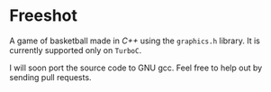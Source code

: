 Freeshot
========

A game of basketball made in *C++* using the `graphics.h` library. It is currently supported only on `TurboC`.

I will soon port the source code to GNU gcc. Feel free to help out by sending pull requests.
